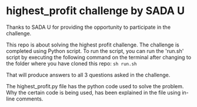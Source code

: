 # highest_profit challenge by SADA U

Thanks to SADA U for providing the opportunity to participate in the challenge.

This repo is about solving the highest profit challenge. The challenge is completed using Python script.
To run the script, you can run the 'run.sh' script by executing the following command on the terminal after changing to the folder where you have cloned this repo:
`sh run.sh`

That will produce answers to all 3 questions asked in the challenge.

The highest_profit.py file has the python code used to solve the problem. Why the certain code is being used, has been explained in the file using in-line comments.